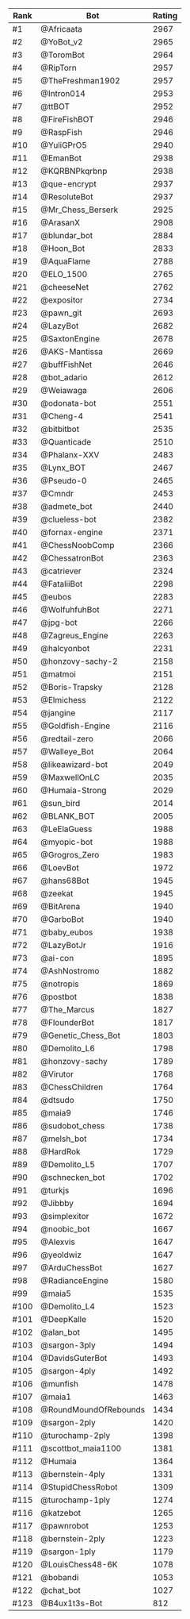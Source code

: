 Rank|Bot|Rating
---|---|---
#1|@Africaata|2967
#2|@YoBot_v2|2965
#3|@ToromBot|2964
#4|@RipTorn|2957
#5|@TheFreshman1902|2957
#6|@Intron014|2953
#7|@ttBOT|2952
#8|@FireFishBOT|2946
#9|@RaspFish|2946
#10|@YuliGPrO5|2940
#11|@EmanBot|2938
#12|@KQRBNPkqrbnp|2938
#13|@que-encrypt|2937
#14|@ResoluteBot|2937
#15|@Mr_Chess_Berserk|2925
#16|@ArasanX|2908
#17|@blundar_bot|2884
#18|@Hoon_Bot|2833
#19|@AquaFlame|2788
#20|@ELO_1500|2765
#21|@cheeseNet|2762
#22|@expositor|2734
#23|@pawn_git|2693
#24|@LazyBot|2682
#25|@SaxtonEngine|2678
#26|@AKS-Mantissa|2669
#27|@buffFishNet|2646
#28|@bot_adario|2612
#29|@Weiawaga|2606
#30|@odonata-bot|2551
#31|@Cheng-4|2541
#32|@bitbitbot|2535
#33|@Quanticade|2510
#34|@Phalanx-XXV|2483
#35|@Lynx_BOT|2467
#36|@Pseudo-0|2465
#37|@Cmndr|2453
#38|@admete_bot|2440
#39|@clueless-bot|2382
#40|@fornax-engine|2371
#41|@ChessNoobComp|2366
#42|@ChessatronBot|2363
#43|@catriever|2324
#44|@FataliiBot|2298
#45|@eubos|2283
#46|@WolfuhfuhBot|2271
#47|@jpg-bot|2266
#48|@Zagreus_Engine|2263
#49|@halcyonbot|2231
#50|@honzovy-sachy-2|2158
#51|@matmoi|2151
#52|@Boris-Trapsky|2128
#53|@Elmichess|2122
#54|@jangine|2117
#55|@Goldfish-Engine|2116
#56|@redtail-zero|2066
#57|@Walleye_Bot|2064
#58|@likeawizard-bot|2049
#59|@MaxwellOnLC|2035
#60|@Humaia-Strong|2029
#61|@sun_bird|2014
#62|@BLANK_BOT|2005
#63|@LeElaGuess|1988
#64|@myopic-bot|1988
#65|@Grogros_Zero|1983
#66|@LoevBot|1972
#67|@hans68Bot|1945
#68|@zeekat|1945
#69|@BitArena|1940
#70|@GarboBot|1940
#71|@baby_eubos|1938
#72|@LazyBotJr|1916
#73|@ai-con|1895
#74|@AshNostromo|1882
#75|@notropis|1869
#76|@postbot|1838
#77|@The_Marcus|1827
#78|@FlounderBot|1817
#79|@Genetic_Chess_Bot|1803
#80|@Demolito_L6|1798
#81|@honzovy-sachy|1789
#82|@Virutor|1768
#83|@ChessChildren|1764
#84|@dtsudo|1750
#85|@maia9|1746
#86|@sudobot_chess|1738
#87|@melsh_bot|1734
#88|@HardRok|1729
#89|@Demolito_L5|1707
#90|@schnecken_bot|1702
#91|@turkjs|1696
#92|@Jibbby|1694
#93|@simplexitor|1672
#94|@noobic_bot|1667
#95|@Alexvis|1647
#96|@yeoldwiz|1647
#97|@ArduChessBot|1627
#98|@RadianceEngine|1580
#99|@maia5|1535
#100|@Demolito_L4|1523
#101|@DeepKalle|1520
#102|@alan_bot|1495
#103|@sargon-3ply|1494
#104|@DavidsGuterBot|1493
#105|@sargon-4ply|1492
#106|@munfish|1478
#107|@maia1|1463
#108|@RoundMoundOfRebounds|1434
#109|@sargon-2ply|1420
#110|@turochamp-2ply|1398
#111|@scottbot_maia1100|1381
#112|@Humaia|1364
#113|@bernstein-4ply|1331
#114|@StupidChessRobot|1309
#115|@turochamp-1ply|1274
#116|@katzebot|1265
#117|@pawnrobot|1253
#118|@bernstein-2ply|1223
#119|@sargon-1ply|1179
#120|@LouisChess48-6K|1078
#121|@bobandi|1053
#122|@chat_bot|1027
#123|@B4ux1t3s-Bot|812
